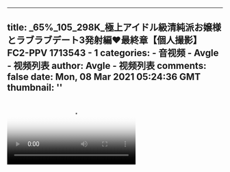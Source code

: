 
---
title: _65%_105_298K_極上アイドル級清純派お嬢様とラブラブデート3発射編❤️最終章【個人撮影】 FC2-PPV 1713543 - 1
categories: 
    - 音视频
    - Avgle - 视频列表
author: Avgle - 视频列表
comments: false
date: Mon, 08 Mar 2021 05:24:36 GMT
thumbnail: ''
---

<div>   
<video controls loop poster="https://static-clst.avgle.com/videos/tmb15/497858/1.jpg" src="https://static-clst.avgle.com/videos/tmb15/497858/preview.mp4"></video>  
</div>
            